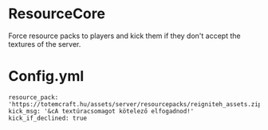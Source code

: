 # ResourceCore
Force resource packs to players and kick them if they don't accept the textures of the server.

# Config.yml

    resource_pack: 'https://totemcraft.hu/assets/server/resourcepacks/reigniteh_assets.zip'
    kick_msg: '&cA textúracsomagot kötelező elfogadnod!'
    kick_if_declined: true
